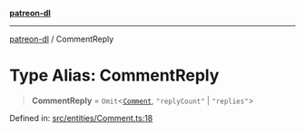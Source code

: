 [**patreon-dl**](../README.md)

***

[patreon-dl](../README.md) / CommentReply

# Type Alias: CommentReply

> **CommentReply** = `Omit`\<[`Comment`](../interfaces/Comment.md), `"replyCount"` \| `"replies"`\>

Defined in: [src/entities/Comment.ts:18](https://github.com/patrickkfkan/patreon-dl/blob/13dcc2ff5398507f6088673ed657c12686142841/src/entities/Comment.ts#L18)
